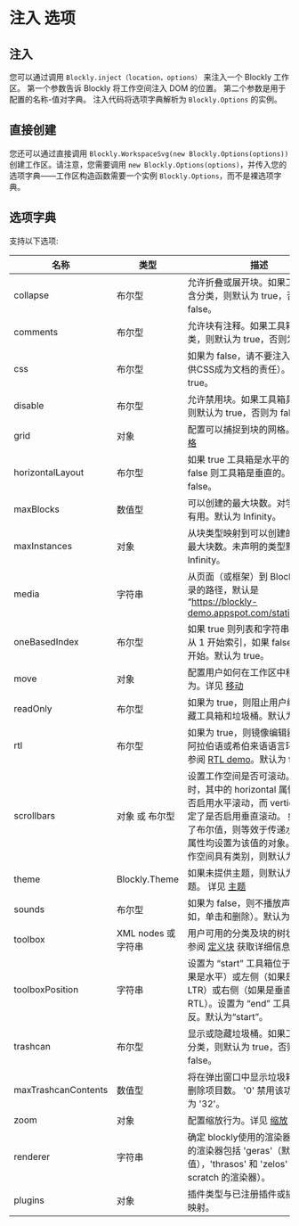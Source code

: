 # 注入 选项

## 注入

您可以通过调用 `Blockly.inject（location，options）` 来注入一个 Blockly 工作区。 第一个参数告诉 Blockly 将工作空间注入 DOM 的位置。 第二个参数是用于配置的名称-值对字典。 注入代码将选项字典解析为 `Blockly.Options` 的实例。

## 直接创建

您还可以通过直接调用 `Blockly.WorkspaceSvg(new Blockly.Options(options))` 创建工作区。请注意，您需要调用 `new Blockly.Options(options)`，并传入您的选项字典——工作区构造函数需要一个实例 `Blockly.Options`，而不是裸选项字典。

## 选项字典

支持以下选项:

| 名称 | 类型 | 描述 |
| --- | --- | -----|
| collapse | 布尔型 | 允许折叠或展开块。如果工具箱具包含分类，则默认为 true，否则为 false。 |
| comments | 布尔型 | 允许块有注释。如果工具箱具包含分类，则默认为 true，否则为 false。 |
| css | 布尔型 | 如果为 false，请不要注入 CSS（提供CSS成为文档的责任）。默认为 true。 |
| disable | 布尔型 | 允许禁用块。如果工具箱具有类别，则默认为 true，否则为 false。 |
| grid | 对象 | 配置可以捕捉到块的网格。详见 [网格](/guides/configure/grid.html) |
| horizontalLayout | 布尔型 | 如果 true 工具箱是水平的，如果 false 则工具箱是垂直的。默认为 false。 |
| maxBlocks | 数值型 | 可以创建的最大块数。对学生练习很有用。默认为 Infinity。 |
| maxInstances | 对象 | 从块类型映射到可以创建的该类型的最大块数。未声明的类型默认为 Infinity。 |
| media | 字符串 | 从页面（或框架）到 Blockly 媒体目录的路径，默认是 “https://blockly-demo.appspot.com/static/media/” |
| oneBasedIndex | 布尔型 | 如果 true 则列表和字符串操作应该从 1 开始索引，如果 false 索引从 0 开始。默认为 true。 |
| move | 对象 | 配置用户如何在工作区中移动的行为。详见 [移动](/guides/configure/move.html) |
| readOnly | 布尔型 | 如果为 true，则阻止用户编辑。隐藏工具箱和垃圾桶。默认为 false。 |
| rtl | 布尔型 | 如果为 true，则镜像编辑器（对于阿拉伯语或希伯来语语言环境）。请参阅 [RTL demo](https://blockly-demo.appspot.com/static/demos/rtl/index.html)。默认为 false。 |
| scrollbars | 对象 或 布尔型 | 设置工作空间是否可滚动。使用对象时，其中的 horizontal 属性确定是否启用水平滚动，而 vertical 属性确定了是否启用垂直滚动。 如果传递了布尔值，则等效于传递水平和垂直属性均设置为该值的对象。 如果工作空间具有类别，则默认为 true。 |
| theme | Blockly.Theme | 如果未提供主题，则默认为经典主题。 详见 [主题](/guides/configure/themes.html) |
| sounds | 布尔型 | 如果为 false，则不播放声音（例如，单击和删除）。默认为 true。 |
| toolbox | XML nodes 或 字符串 | 用户可用的分类及块的树状结构。请参阅 [定义块](/guides/configure/toolbox.html) 获取详细信息。 |
| toolboxPosition | 字符串 | 设置为 “start” 工具箱位于顶部（如果是水平）或左侧（如果是垂直和 LTR）或右侧（如果是垂直和 RTL）。设置为 “end” 工具箱位相反。默认为“start”。 |
| trashcan | 布尔型 | 显示或隐藏垃圾桶。如果工具箱包含分类，则默认为 true，否则为 false。 |
| maxTrashcanContents | 数值型 | 将在弹出窗口中显示垃圾箱的最大已删除项目数。 '0' 禁用该功能。默认为 '32'。 |
| zoom | 对象 | 配置缩放行为。详见 [缩放](/guides/configure/zoom.html) |
| renderer | 字符串 | 确定 blockly使用的渲染器。 预打包的渲染器包括 'geras'（默认值），'thrasos' 和 'zelos' (类似 scratch 的渲染器）。 |
| plugins | 对象 | 插件类型与已注册插件或插件类名的映射。 |